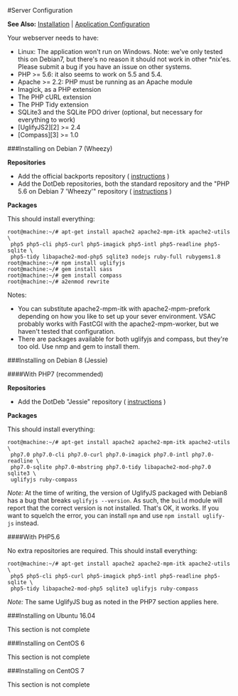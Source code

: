 #Server Configuration

**See Also:** [Installation](./installation.md) | [Application Configuration](./configuration.md)

Your webserver needs to have:

  * Linux: The application won't run on Windows. Note: we've only tested this on Debian7, but there's no reason it should not work in other *nix'es.  Please submit a bug if you have an issue on other systems.
  * PHP >= 5.6: it also seems to work on 5.5 and 5.4.
  * Apache >= 2.2: PHP must be running as an Apache module
  * Imagick, as a PHP extension
  * The PHP cURL extension
  * The PHP Tidy extension
  * SQLite3 and the SQLite PDO driver (optional, but necessary for everything to work)
  * [UglifyJS2][2] >= 2.4
  * [Compass][3] >= 1.0

###Installing on Debian 7 (Wheezy)

**Repositories**

 * Add the official backports repository ( [instructions](https://backports.debian.org/Instructions/) )
 * Add the DotDeb repositories, both the standard repository and the "PHP 5.6 on Debian 7 'Wheezy'" repository ( [instructions](https://www.dotdeb.org/instructions/) )

**Packages**

This should install everything:

    root@machine:~/# apt-get install apache2 apache2-mpm-itk apache2-utils \
     php5 php5-cli php5-curl php5-imagick php5-intl php5-readline php5-sqlite \
     php5-tidy libapache2-mod-php5 sqlite3 nodejs ruby-full rubygems1.8
    root@machine:~/# npm install uglifyjs
    root@machine:~/# gem install sass
    root@machine:~/# gem install compass
    root@machine:~/# a2enmod rewrite

Notes:

 * You can substitute apache2-mpm-itk with apache2-mpm-prefork depending on how you like to set up your sever environment. VSAC probably works with FastCGI with the apache2-mpm-worker, but we haven't tested that configuration.
 * There are packages available for both uglifyjs and compass, but they're too old. Use nmp and gem to install them.

###Installing on Debian 8 (Jessie)

####With PHP7 (recommended)

**Repositories**

 * Add the DotDeb "Jessie" repository ( [instructions](https://www.dotdeb.org/instructions/) )

**Packages**

This should install everything:

    root@machine:~/# apt-get install apache2 apache2-mpm-itk apache2-utils \
     php7.0 php7.0-cli php7.0-curl php7.0-imagick php7.0-intl php7.0-readline \
     php7.0-sqlite php7.0-mbstring php7.0-tidy libapache2-mod-php7.0 sqlite3 \
     uglifyjs ruby-compass

_Note:_ At the time of writing, the version of UglifyJS packaged with Debian8 has a bug that breaks `uglifyjs --version`. As such, the `build` module will report that the correct version is not installed. That's OK, it works. If you want to squelch the error, you can install `npm` and use `npm install uglify-js` instead.


####With PHP5.6

No extra repositories are required. This should install everything:

    root@machine:~/# apt-get install apache2 apache2-mpm-itk apache2-utils \
     php5 php5-cli php5-curl php5-imagick php5-intl php5-readline php5-sqlite \
     php5-tidy libapache2-mod-php5 sqlite3 uglifyjs ruby-compass

_Note:_ The same UglifyJS bug as noted in the PHP7 section applies here.

###Installing on Ubuntu 16.04

This section is not complete

###Installing on CentOS 6

This section is not complete

###Installing on CentOS 7

This section is not complete
